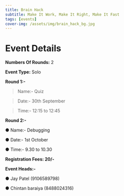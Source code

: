 ```yaml
---
title: Brain Hack
subtitle: Make It Work, Make It Right, Make It Fast
tags: [events]
cover-img: /assets/img/brain_hack_bg.jpg
---
```



# Event Details

**Numbers Of Rounds:** 2

**Event Type:** Solo

**Round 1:-**

   > Name:- Quiz
  
   > Date:- 30th September
  
   > Time:- 12:15 to 12:45

**Round 2:-**
  
   ● Name:- Debugging
  
   ● Date:- 1st October
  
   ● Time:- 9.30 to 10.30

**Registration Fees: 20/-**

**Event Heads:-**

   ● Jay Patel (9106589798)
   
   ● Chintan baraiya (8488024316)
